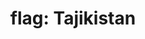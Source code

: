 ---
layout: smileys&emotion
title: "flag: Tajikistan"
emoji: flag_tajikistan
permalink: 🇹🇯.html
image: assets/img/3moji/flag_tajikistan.png
---